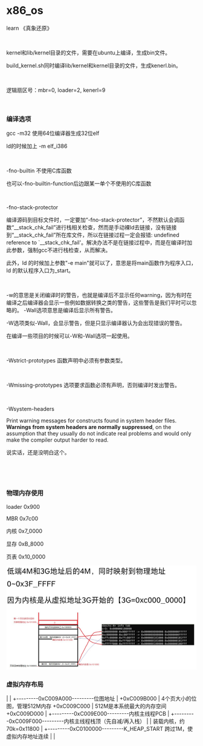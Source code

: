 # x86_os

learn 《真象还原》

&nbsp;

kernel和lib/kernel目录的文件，需要在ubuntu上编译，生成bin文件。

build_kernel.sh同时编译lib/kernel和kernel目录的文件，生成kenerl.bin。

&nbsp;

逻辑扇区号：mbr=0, loader=2, kenerl=9

&nbsp;

### 编译选项

gcc -m32 使用64位编译器生成32位elf

ld的时候加上 -m elf_i386

&nbsp;

-fno-builtin 不使用C库函数

也可以-fno-builtin-function后边跟某一单个不使用的C库函数

&nbsp;

-fno-stack-protector

编译源码到目标文件时，一定要加“-fno-stack-protector”，不然默认会调函数“__stack_chk_fail”进行栈相关检查，然而是手动裸ld去链接，没有链接到“__stack_chk_fail”所在库文件，所以在链接过程一定会报错: undefined reference to `__stack_chk_fail'。解决办法不是在链接过程中，而是在编译时加此参数，强制gcc不进行栈检查，从而解决。

此外，ld 的时候加上参数"-e main"就可以了，意思是将main函数作为程序入口，ld 的默认程序入口为_start。

&nbsp;

-w的意思是关闭编译时的警告，也就是编译后不显示任何warning，因为有时在编译之后编译器会显示一些例如数据转换之类的警告，这些警告是我们平时可以忽略的。
-Wall选项意思是编译后显示所有警告。

-W选项类似-Wall，会显示警告，但是只显示编译器认为会出现错误的警告。

在编译一些项目的时候可以-W和-Wall选项一起使用。

&nbsp;

-Wstrict-prototypes 函数声明中必须有参数类型。

&nbsp;

-Wmissing-prototypes 选项要求函数必须有声明，否则编译时发出警告。 

&nbsp;

-Wsystem-headers

Print warning messages for constructs found in system header files. **Warnings from system headers are normally suppressed**, on the assumption that they usually do not indicate real problems and would only make the compiler output harder to read.

说实话，还是没明白这个。

&nbsp;

&nbsp;

### 物理内存使用

loader 0x900

MBR 0x7c00

内核 0x7_0000

显存 0xB_8000

页表 0x10_0000

![页表](https://github.com/WM-CH/x86_os/raw/master/%E9%A1%B5%E8%A1%A8.png)



### 虚拟内存布局

|
|
+---------0xC009A000---------位图地址
|
+0xC009B000
|	4个页大小的位图，管理512M内存
+0xC009C000
|	512M是本系统最大的内存空间
+0xC009D000
|
+---------0xC009E000---------内核主线程PCB
|
+---------0xC009F000---------内核主线程栈顶（先自减/再入栈）
|
|	装载内核，约70k=0x11800
|
+---------0xC0100000---------K_HEAP_START 跨过1M，使虚拟内存地址连续
|
|














